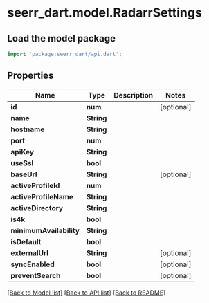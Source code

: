 # seerr_dart.model.RadarrSettings

## Load the model package
```dart
import 'package:seerr_dart/api.dart';
```

## Properties
Name | Type | Description | Notes
------------ | ------------- | ------------- | -------------
**id** | **num** |  | [optional] 
**name** | **String** |  | 
**hostname** | **String** |  | 
**port** | **num** |  | 
**apiKey** | **String** |  | 
**useSsl** | **bool** |  | 
**baseUrl** | **String** |  | [optional] 
**activeProfileId** | **num** |  | 
**activeProfileName** | **String** |  | 
**activeDirectory** | **String** |  | 
**is4k** | **bool** |  | 
**minimumAvailability** | **String** |  | 
**isDefault** | **bool** |  | 
**externalUrl** | **String** |  | [optional] 
**syncEnabled** | **bool** |  | [optional] 
**preventSearch** | **bool** |  | [optional] 

[[Back to Model list]](../README.md#documentation-for-models) [[Back to API list]](../README.md#documentation-for-api-endpoints) [[Back to README]](../README.md)



